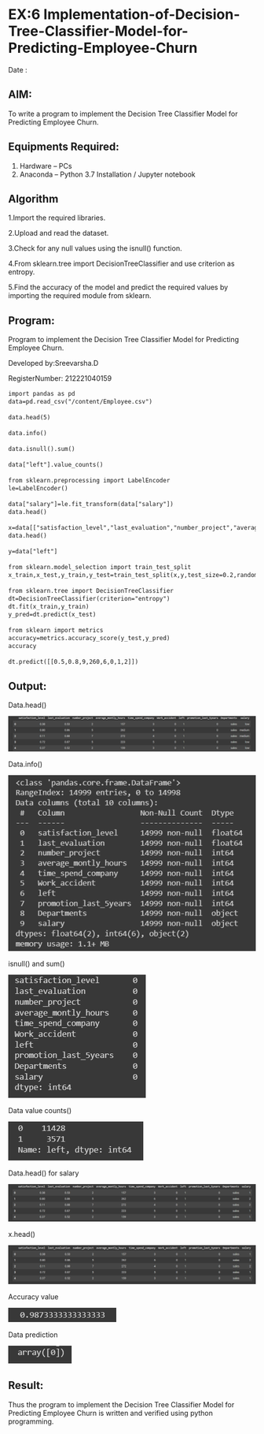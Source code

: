 # EX:6 Implementation-of-Decision-Tree-Classifier-Model-for-Predicting-Employee-Churn

Date :

## AIM:
To write a program to implement the Decision Tree Classifier Model for Predicting Employee Churn.

## Equipments Required:
1. Hardware – PCs
2. Anaconda – Python 3.7 Installation / Jupyter notebook

## Algorithm
1.Import the required libraries. 

2.Upload and read the dataset. 

3.Check for any null values using the isnull() function. 

4.From sklearn.tree import DecisionTreeClassifier and use criterion as entropy. 

5.Find the accuracy of the model and predict the required values by importing the required module from sklearn.

## Program:
Program to implement the Decision Tree Classifier Model for Predicting Employee Churn.

Developed by:Sreevarsha.D

RegisterNumber: 212221040159
 
```
import pandas as pd
data=pd.read_csv("/content/Employee.csv")

data.head(5)

data.info()

data.isnull().sum()

data["left"].value_counts()

from sklearn.preprocessing import LabelEncoder
le=LabelEncoder()

data["salary"]=le.fit_transform(data["salary"])
data.head()

x=data[["satisfaction_level","last_evaluation","number_project","average_montly_hours","time_spend_company","Work_accident","promotion_last_5years","salary"]]
data.head()

y=data["left"]

from sklearn.model_selection import train_test_split
x_train,x_test,y_train,y_test=train_test_split(x,y,test_size=0.2,random_state=100)

from sklearn.tree import DecisionTreeClassifier
dt=DecisionTreeClassifier(criterion="entropy")
dt.fit(x_train,y_train)
y_pred=dt.predict(x_test)

from sklearn import metrics
accuracy=metrics.accuracy_score(y_test,y_pred)
accuracy

dt.predict([[0.5,0.8,9,260,6,0,1,2]])
```

## Output:

Data.head()

![](j1.png)

Data.info()

![](j2.png)

isnull() and sum()

![](j3.png)

Data value counts()

![](j4.png)

Data.head() for salary

![](j5.png)

x.head()

![](j6.png)

Accuracy value

![](j7.png)

Data prediction

![](j8.png)


## Result:
Thus the program to implement the  Decision Tree Classifier Model for Predicting Employee Churn is written and verified using python programming.

